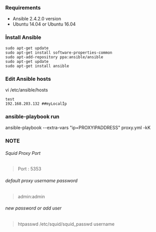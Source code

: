 ### Requirements

* Ansible 2.4.2.0 version 
* Ubuntu 14.04 or Ubuntu 16.04

### İnstall Ansible

```
sudo apt-get update
sudo apt-get install software-properties-common
sudo apt-add-repository ppa:ansible/ansible
sudo apt-get update
sudo apt-get install ansible
```

### Edit Ansible hosts

vi /etc/ansible/hosts

```
test
192.168.203.132 ##myLocalİp
```

### ansible-playbook run

ansible-playbook --extra-vars "ip=PROXYIPADDRESS" proxy.yml -kK

### NOTE

###### Squid Proxy Port
> Port : 5353

###### default proxy username password
>admin:admin

###### new password or add user
> htpasswd /etc/squid/squid_passwd username

